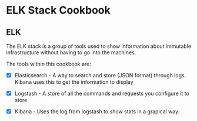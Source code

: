 # ELK Stack Cookbook

## ELK

The ELK stack is a group of tools used to show information about immutable infrastructure without having to go into the machines.

The tools within this cookbook are:

- [x] Elasticsearch - A way to search and store (JSON format) through logs. Kibana uses this to get the information to display

- [x] Logstash - A store of all the commands and requests you configure it to store

- [x] Kibana - Uses the log from logstash to show stats in a grapical way.
